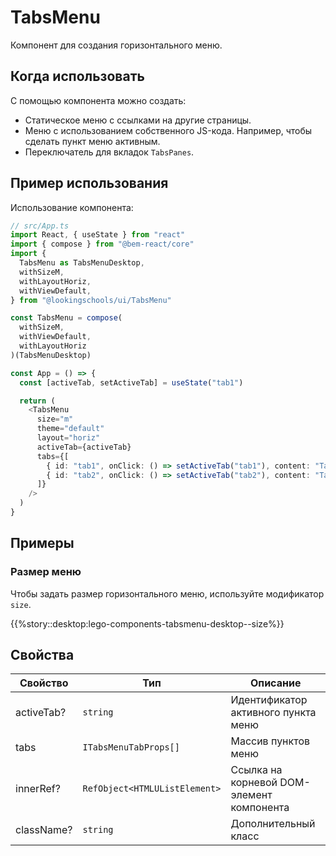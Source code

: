 # TabsMenu

Компонент для создания горизонтального меню.

## Когда использовать

С помощью компонента можно создать:

- Статическое меню с ссылками на другие страницы.
- Меню с использованием собственного JS-кода. Например, чтобы сделать пункт меню активным.
- Переключатель для вкладок `TabsPanes`.

## Пример использования

Использование компонента:

```ts
// src/App.ts
import React, { useState } from "react"
import { compose } from "@bem-react/core"
import {
  TabsMenu as TabsMenuDesktop,
  withSizeM,
  withLayoutHoriz,
  withViewDefault,
} from "@lookingschools/ui/TabsMenu"

const TabsMenu = compose(
  withSizeM,
  withViewDefault,
  withLayoutHoriz
)(TabsMenuDesktop)

const App = () => {
  const [activeTab, setActiveTab] = useState("tab1")

  return (
    <TabsMenu
      size="m"
      theme="default"
      layout="horiz"
      activeTab={activeTab}
      tabs={[
        { id: "tab1", onClick: () => setActiveTab("tab1"), content: "Tab 1" },
        { id: "tab2", onClick: () => setActiveTab("tab2"), content: "Tab 2" },
      ]}
    />
  )
}
```

## Примеры

### Размер меню

Чтобы задать размер горизонтального меню, используйте модификатор `size`.

{{%story::desktop:lego-components-tabsmenu-desktop--size%}}

## Свойства

| Свойство   | Тип                           | Описание                                  |
| ---------- | ----------------------------- | ----------------------------------------- |
| activeTab? | `string`                      | Идентификатор активного пункта меню       |
| tabs       | `ITabsMenuTabProps[]`         | Массив пунктов меню                       |
| innerRef?  | `RefObject<HTMLUListElement>` | Ссылка на корневой DOM-элемент компонента |
| className? | `string`                      | Дополнительный класс                      |
